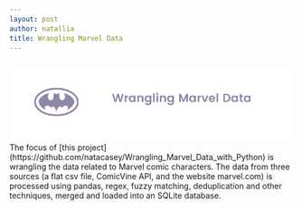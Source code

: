 ```yaml
---
layout: post
author: natallia
title: Wrangling Marvel Data
---
```

<br>
<img src ="images/marvel.png"><br>  
The focus of [this project](https://github.com/natacasey/Wrangling_Marvel_Data_with_Python) is wrangling the data related to Marvel comic characters. The data from three sources (a flat csv file, ComicVine API, and the website marvel.com) is processed using pandas, regex, fuzzy matching, deduplication and other techniques, merged and loaded into an SQLite database.
<br>

